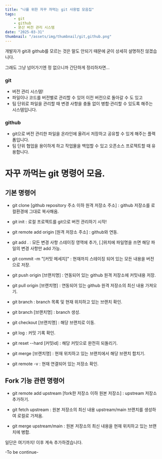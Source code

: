 ```yaml
---
title: "나를 위한 자꾸 까먹는 git 사용법 모음집"
tags:
    - git
    - github
    - 분산 버전 관리 시스템
date: "2025-03-31"
thumbnail: "/assets/img/thumbnail/git,github.png"
---
```


개발자가 git과 github를 모르는 것은 말도 안되기 때문에 굳이 상세히 설명하진 않겠습니다.

그래도 그냥 넘어가기엔 정 없으니까 간단하게 정리하자면...

### git
- 버전 관리 시스템!
- 파일이나 코드를 버전별로 관리할 수 있어 이전 버전으로 돌아갈 수 도 있고 
- 팀 단위로 파일을 관리할 때 변경 사항을 충돌 없이 병합·관리할 수 있도록 해주는 시스템입니다.

### github
- git으로 버전 관리한 파일을 온라인에 올려서 저장하고 공유할 수 있게 해주는 플랙폼입니다.
- 팀 단위 협업을 용이하게 하고 작업물을 백업할 수 있고 오픈소스 프로젝트할 때 유용합니다.

# 자꾸 까먹는 git 명령어 모음.

## 기본 명령어

- git clone [github repository 주소 이하 원격 저장소 주소] : github 저장소를 로컬환경에 그대로 복사해옴.

- git init : 로컬 프로젝트를 git으로 버전 관리하기 시작!

- git remote add origin [원격 저장소 주소] : github와 연동.

- git add . : 모든 변경 사항 스테이징 영역에 추가, [.]위치에 파일명을 쓰면 해당 파일의 변경 사항만 add 가능.

- git commit -m "[커밋 메세지]" : 현재까지 스테이징 되어 있는 모든 내용을 버전으로 저장.

- git push origin [브랜치명] : 연동되어 있는 github 원격 저장소에 커밋내용 저장.

- git pull origin [브랜치명] : 연동되어 있는 github 원격 저장소의 최신 내용 가져오기.

- git branch : branch 목록 및 현재 위치하고 있는 브랜치 확인.

- git branch [브랜치명] : branch 생성.

- git checkout [브랜치명] : 해당 브랜치로 이동.

- git log : 커밋 기록 확인.

- git reset --hard [커밋id] : 해당 커밋으로 완전히 되돌리기.

- git merge [브랜치명] : 현재 위치하고 있는 브랜치에서 해당 브랜치 합치기.

- git remote -v : 현재 연결되어 있는 저장소 확인.

## Fork 기능 관련 명령어

- git remote add upstream [fork한 저장소 이하 원본 저장소] : upstream 저장소 추가하기.

- git fetch upstream : 원본 저장소의 최신 내용 upstream/main 브랜치를 생성하여 로컬로 가져옴.

- git merge upstream/main : 원본 저장소의 최신 내용을 현재 위치하고 있는 브랜치에 병합.

일단은 여기까지! 이후 계속 추가하겠습니다.

-To be continue-